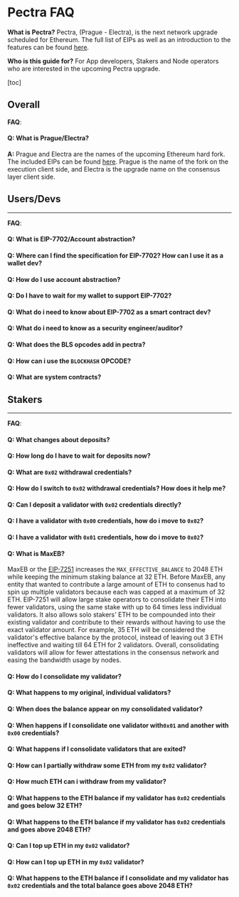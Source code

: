 # Pectra FAQ

**What is Pectra?**
Pectra, (Prague - Electra), is the next network upgrade scheduled for Ethereum. The full list of EIPs as well as an introduction to the features can be found [here](https://notes.ethereum.org/@ethpandaops/mekong#What-is-in-the-Mekong-testnet).

**Who is this guide for?**
For App developers, Stakers and Node operators who are interested in the upcoming Pectra upgrade.

[toc]

Overall
---
**FAQ**:
#### **Q:** What is Prague/Electra?
**A:** Prague and Electra are the names of the upcoming Ethereum hard fork. The included EIPs can be found [here](https://eips.ethereum.org/EIPS/eip-7600). Prague is the name of the fork on the execution client side, and Electra is the upgrade name on the consensus layer client side. 

## Users/Devs
---
**FAQ**:
#### **Q:** What is EIP-7702/Account abstraction?
#### **Q:** Where can I find the specification for EIP-7702? How can I use it as a wallet dev?
#### **Q:** How do I use account abstraction?
#### **Q:** Do I have to wait for my wallet to support EIP-7702?
#### **Q:** What do i need to know about EIP-7702 as a smart contract dev?
#### **Q:** What do i need to know as a security engineer/auditor?
#### **Q:** What does the BLS opcodes add in pectra?
#### **Q:** How can i use the `BLOCKHASH` OPCODE?
#### **Q:** What are system contracts?
## Stakers
---
**FAQ**:
#### **Q:** What changes about deposits?
#### **Q:** How long do I have to wait for deposits now?
#### **Q:** What are `0x02` withdrawal credentials?
#### **Q:** How do I switch to `0x02` withdrawal credentials? How does it help me?
#### **Q:** Can I deposit a validator with `0x02` credentials directly?
#### **Q:** I have a validator with `0x00` credentials, how do i move to `0x02`?
#### **Q:** I have a validator with `0x01` credentials, how do i move to `0x02`?
#### **Q:** What is MaxEB?
MaxEB or the [EIP-7251](https://eips.ethereum.org/EIPS/eip-7251) increases the `MAX_EFFECTIVE_BALANCE` to 2048 ETH while keeping the minimum staking balance at 32 ETH. Before MaxEB, any entity that wanted to contribute a large amount of ETH to consenus had to spin up multiple validators because each was capped at a maximum of 32 ETH. EIP-7251 will allow large stake operators to consolidate their ETH into fewer validators, using the same stake with up to 64 times less individual validators. It also allows solo stakers' ETH to be compounded into their existing validator and contribute to their rewards without having to use the exact validator amount. For example, 35 ETH will be considered the validator's effective balance by the protocol, instead of leaving out 3 ETH ineffective and waiting till 64 ETH for 2 validators. Overall, consolidating validators will allow for fewer attestations in the consensus network and easing the bandwidth usage by nodes.
#### **Q:** How do I consolidate my validator?
#### **Q:** What happens to my original, individual validators?
#### **Q:** When does the balance appear on my consolidated validator?
#### **Q:** When happens if I consolidate one validator with`0x01` and another with `0x00` credentials?
#### **Q:** What happens if I consolidate validators that are exited?
#### **Q:** How can I partially withdraw some ETH from my `0x02` validator?
#### **Q:** How much ETH can i withdraw from my validator?
#### **Q:** What happens to the ETH balance if my validator has `0x02` credentials and goes below 32 ETH?
#### **Q:** What happens to the ETH balance if my validator has `0x02` credentials and goes above 2048 ETH?
#### **Q:** Can I top up ETH in my `0x02` validator?
#### **Q:** How can I top up ETH in my `0x02` validator?
#### **Q:** What happens to the ETH balance if I consolidate and my validator has `0x02` credentials and the total balance goes above 2048 ETH?
